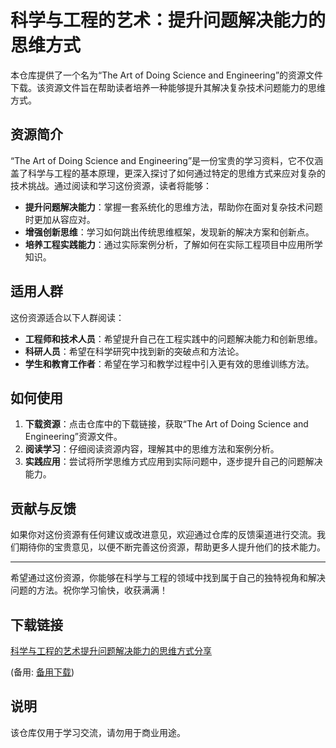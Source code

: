 # 科学与工程的艺术：提升问题解决能力的思维方式

本仓库提供了一个名为“The Art of Doing Science and Engineering”的资源文件下载。该资源文件旨在帮助读者培养一种能够提升其解决复杂技术问题能力的思维方式。

## 资源简介

“The Art of Doing Science and Engineering”是一份宝贵的学习资料，它不仅涵盖了科学与工程的基本原理，更深入探讨了如何通过特定的思维方式来应对复杂的技术挑战。通过阅读和学习这份资源，读者将能够：

- **提升问题解决能力**：掌握一套系统化的思维方法，帮助你在面对复杂技术问题时更加从容应对。
- **增强创新思维**：学习如何跳出传统思维框架，发现新的解决方案和创新点。
- **培养工程实践能力**：通过实际案例分析，了解如何在实际工程项目中应用所学知识。

## 适用人群

这份资源适合以下人群阅读：

- **工程师和技术人员**：希望提升自己在工程实践中的问题解决能力和创新思维。
- **科研人员**：希望在科学研究中找到新的突破点和方法论。
- **学生和教育工作者**：希望在学习和教学过程中引入更有效的思维训练方法。

## 如何使用

1. **下载资源**：点击仓库中的下载链接，获取“The Art of Doing Science and Engineering”资源文件。
2. **阅读学习**：仔细阅读资源内容，理解其中的思维方法和案例分析。
3. **实践应用**：尝试将所学思维方式应用到实际问题中，逐步提升自己的问题解决能力。

## 贡献与反馈

如果你对这份资源有任何建议或改进意见，欢迎通过仓库的反馈渠道进行交流。我们期待你的宝贵意见，以便不断完善这份资源，帮助更多人提升他们的技术能力。

---

希望通过这份资源，你能够在科学与工程的领域中找到属于自己的独特视角和解决问题的方法。祝你学习愉快，收获满满！

## 下载链接
[科学与工程的艺术提升问题解决能力的思维方式分享](https://pan.quark.cn/s/a9674fffb35b) 

(备用: [备用下载](https://pan.baidu.com/s/1XIqJ-20C7FVMlLQwwEwdlg?pwd=1234))

## 说明

该仓库仅用于学习交流，请勿用于商业用途。
